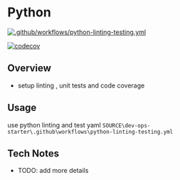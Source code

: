 # Python
[![.github/workflows/python-linting-testing.yml](https://github.com/ddobbinsweb/dev-ops-starter/actions/workflows/python-linting-testing.yml/badge.svg)](https://github.com/ddobbinsweb/dev-ops-starter/actions/workflows/python-linting-testing.yml)

[![codecov](https://codecov.io/gh/ddobbinsweb/dev-ops-starter/branch/main/graph/badge.svg?token=sxrZowOJOl)](https://codecov.io/gh/ddobbinsweb/dev-ops-starter)
## Overview
- setup linting , unit tests and code coverage

## Usage
use python linting and test yaml
`SOURCE\dev-ops-starter\.github\workflows\python-linting-testing.yml`

## Tech Notes
- TODO: add more details

